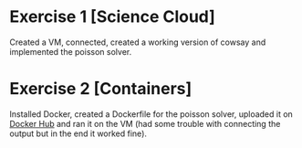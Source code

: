 # Exercise 1 [Science Cloud]
Created a VM, connected, created a working version of cowsay and implemented the poisson solver. 

# Exercise 2 [Containers]
Installed Docker, created a Dockerfile for the poisson solver, uploaded it on [Docker Hub](https://hub.docker.com/u/wanibo) and ran it on the VM (had some trouble with connecting the output but in the end it worked fine). <br />
